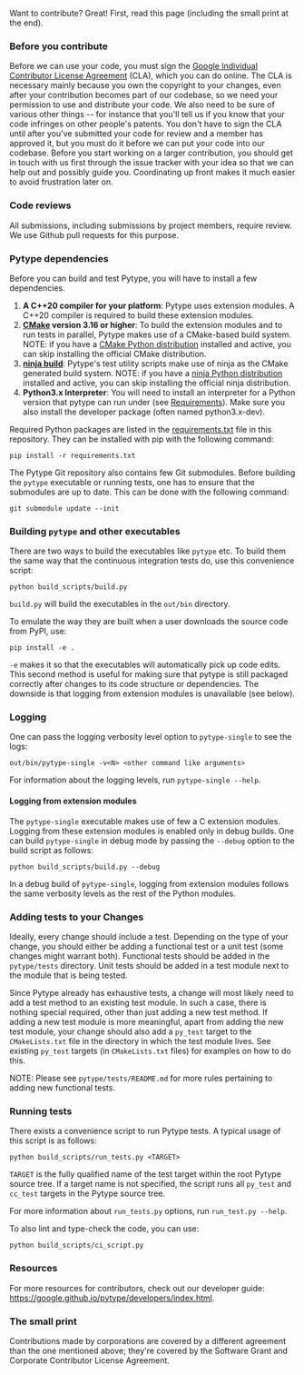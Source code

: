 Want to contribute? Great! First, read this page (including the small print at
the end).

### Before you contribute
Before we can use your code, you must sign the
[Google Individual Contributor License Agreement](https://developers.google.com/open-source/cla/individual?csw=1)
(CLA), which you can do online. The CLA is necessary mainly because you own the
copyright to your changes, even after your contribution becomes part of our
codebase, so we need your permission to use and distribute your code. We also
need to be sure of various other things -- for instance that you'll tell us if you
know that your code infringes on other people's patents. You don't have to sign
the CLA until after you've submitted your code for review and a member has
approved it, but you must do it before we can put your code into our codebase.
Before you start working on a larger contribution, you should get in touch with
us first through the issue tracker with your idea so that we can help out and
possibly guide you. Coordinating up front makes it much easier to avoid
frustration later on.

### Code reviews
All submissions, including submissions by project members, require review. We
use Github pull requests for this purpose.

### Pytype dependencies
Before you can build and test Pytype, you will have to install a few
dependencies.

1. __A C++20 compiler for your platform__: Pytype uses extension modules.
   A C++20 compiler is required to build these extension modules.
2. __[CMake](https://cmake.org) version 3.16 or higher__: To build the extension
   modules and to run tests in parallel, Pytype makes use of a CMake-based
   build system. NOTE: if you have a [CMake Python distribution](https://pypi.org/project/cmake/)
   installed and active, you can skip installing the official CMake distribution.
5. __[ninja build](https://ninja-build.org/)__: Pytype's test utility scripts
   make use of ninja as the CMake generated build system. NOTE: if you
   have a [ninja Python distribution](https://pypi.org/project/ninja/) installed
   and active, you can skip installing the official ninja distribution.
6. __Python3.x Interpreter__: You will need to install an interpreter for a
   Python version that pytype can run under (see [Requirements](README.md#requirements)).
   Make sure you also install the developer package (often named python3.x-dev).

Required Python packages are listed in the [requirements.txt](requirements.txt)
file in this repository. They can be installed with pip with the following
command:

```shell
pip install -r requirements.txt
```

The Pytype Git repository also contains few Git submodules. Before building
the `pytype` executable or running tests, one has to ensure that the submodules
are up to date. This can be done with the following command:

```shell
git submodule update --init
```

### Building `pytype` and other executables
There are two ways to build the executables like `pytype` etc. To build them the
same way that the continuous integration tests do, use this convenience script:

```shell
python build_scripts/build.py
```

`build.py` will build the executables in the `out/bin` directory.

To emulate the way they are built when a user downloads the source code from
PyPI, use:

```shell
pip install -e .
```

`-e` makes it so that the executables will automatically pick up code edits.
This second method is useful for making sure that pytype is still packaged
correctly after changes to its code structure or dependencies. The downside is
that logging from extension modules is unavailable (see below).

### Logging
One can pass the logging verbosity level option to `pytype-single` to see the
logs:

```shell
out/bin/pytype-single -v<N> <other command like arguments>
```

For information about the logging levels, run `pytype-single --help`.

#### Logging from extension modules
The `pytype-single` executable makes use of few a C extension modules. Logging
from these extension modules is enabled only in debug builds. One can build
`pytype-single` in debug mode by passing the `--debug` option to the build
script as follows:

```shell
python build_scripts/build.py --debug
```

In a debug build of `pytype-single`, logging from extension modules follows the
same verbosity levels as the rest of the Python modules.

### Adding tests to your Changes
Ideally, every change should include a test. Depending on the type of your
change, you should either be adding a functional test or a unit test (some
changes might warrant both). Functional tests should be added in the
`pytype/tests` directory. Unit tests should be added in a test module next to
the module that is being tested.

Since Pytype already has exhaustive tests, a change will most likely need to
add a test method to an existing test module. In such a case, there is
nothing special required, other than just adding a new test method. If adding a
new test module is more meaningful, apart from adding the new test module, your
change should also add a `py_test` target to the `CMakeLists.txt` file in the
directory in which the test module lives. See existing `py_test` targets (in
`CMakeLists.txt` files) for examples on how to do this.

NOTE: Please see `pytype/tests/README.md` for more rules pertaining to adding
new functional tests.

### Running tests
There exists a convenience script to run Pytype tests. A typical usage of this
script is as follows:

```shell
python build_scripts/run_tests.py <TARGET>
```

`TARGET` is the fully qualified name of the test target within the root Pytype
source tree. If a target name is not specified, the script runs all `py_test`
and `cc_test` targets in the Pytype source tree.

For more information about `run_tests.py` options, run `run_test.py --help`.

To also lint and type-check the code, you can use:

```shell
python build_scripts/ci_script.py
```

### Resources

For more resources for contributors, check out our developer guide:
https://google.github.io/pytype/developers/index.html.

### The small print
Contributions made by corporations are covered by a different agreement than
the one mentioned above; they're covered by the Software Grant and
Corporate Contributor License Agreement.
